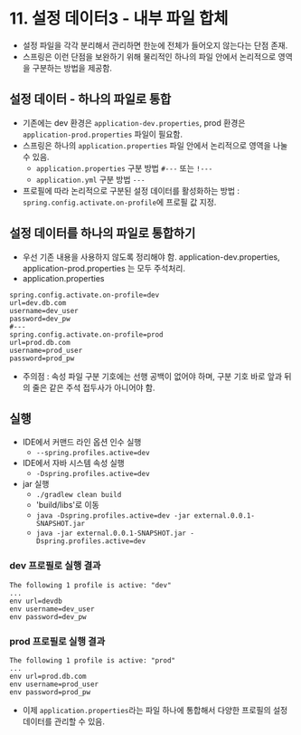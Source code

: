 # 11. 설정 데이터3 - 내부 파일 합체
- 설정 파일을 각각 분리해서 관리하면 한눈에 전체가 들어오지 않는다는 단점 존재.
- 스프링은 이런 단점을 보완하기 위해 물리적인 하나의 파일 안에서 논리적으로 영역을 구분하는 방법을 제공함.

## 설정 데이터 - 하나의 파일로 통합
- 기존에는 dev 환경은 `application-dev.properties`, prod 환경은 `application-prod.properties` 파일이 필요함.
- 스프링은 하나의 `application.properties` 파일 안에서 논리적으로 영역을 나눌 수 있음.
  - `application.properties` 구분 방법 `#---` 또는 `!---`
  - `application.yml` 구분 방법 `---`
- 프로필에 따라 논리적으로 구분된 설정 데이터를 활성화하는 방법 : `spring.config.activate.on-profile`에 프로필 값 지정.

## 설정 데이터를 하나의 파일로 통합하기
- 우선 기존 내용을 사용하지 않도록 정리해야 함. application-dev.properties, application-prod.properties 는 모두 주석처리.
- application.properties
```properties
spring.config.activate.on-profile=dev
url=dev.db.com
username=dev_user
password=dev_pw
#---
spring.config.activate.on-profile=prod
url=prod.db.com
username=prod_user
password=prod_pw
```
- 주의점 : 속성 파일 구분 기호에는 선행 공백이 없어야 하며, 구분 기호 바로 앞과 뒤의 줄은 같은 주석 접두사가 아니어야 함.

## 실행
- IDE에서 커맨드 라인 옵션 인수 실행
  - `--spring.profiles.active=dev`
- IDE에서 자바 시스템 속성 실행
  - `-Dspring.profiles.active=dev`
- jar 실행
  - `./gradlew clean build`
  - 'build/libs'로 이동
  - `java -Dspring.profiles.active=dev -jar external.0.0.1-SNAPSHOT.jar`
  - `java -jar external.0.0.1-SNAPSHOT.jar -Dspring.profiles.active=dev`

### dev 프로필로 실행 결과
```text
The following 1 profile is active: "dev"
...
env url=devdb
env username=dev_user
env password=dev_pw
```

### prod 프로필로 실행 결과
```text
The following 1 profile is active: "prod"
...
env url=prod.db.com
env username=prod_user
env password=prod_pw
```
- 이제 `application.properties`라는 파일 하나에 통합해서 다양한 프로필의 설정 데이터를 관리할 수 있음.

